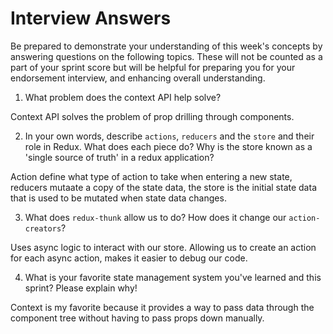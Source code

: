 # Interview Answers
Be prepared to demonstrate your understanding of this week's concepts by answering questions on the following topics. These will not be counted as a part of your sprint score but will be helpful for preparing you for your endorsement interview, and enhancing overall understanding.

1. What problem does the context API help solve?

Context API solves the problem of prop drilling through components.

2. In your own words, describe `actions`, `reducers` and the `store` and their role in Redux. What does each piece do? Why is the store known as a 'single source of truth' in a redux application?

Action define what type of action to take when entering a new state, reducers mutaate a copy of the state data, the store is the initial state data that is used to be mutated when state data changes.

3. What does `redux-thunk` allow us to do? How does it change our `action-creators`?

Uses async logic to interact with our store. Allowing us to create an action for each async action, makes it easier to debug our code.

4. What is your favorite state management system you've learned and this sprint? Please explain why!

Context is my favorite because it provides a way to pass data through the component tree without having to pass props down manually.
